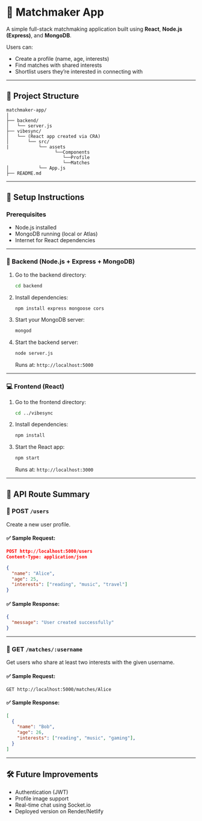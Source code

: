 
# 🧩 Matchmaker App

A simple full-stack matchmaking application built using **React**, **Node.js (Express)**, and **MongoDB**.

Users can:
- Create a profile (name, age, interests)
- Find matches with shared interests
- Shortlist users they’re interested in connecting with

---

## 📁 Project Structure

```
matchmaker-app/
│
├── backend/
│   └── server.js
├── vibesync/
│   └── (React app created via CRA)
│       └── src/
|           └── assets
                  └──Components
                     └──Profile
                     └──Matches
│           └── App.js
├── README.md
```

---

## 🚀 Setup Instructions

### Prerequisites
- Node.js installed
- MongoDB running (local or Atlas)
- Internet for React dependencies

---

### 🔧 Backend (Node.js + Express + MongoDB)

1. Go to the backend directory:
   ```bash
   cd backend
   ```

2. Install dependencies:
   ```bash
   npm install express mongoose cors
   ```

3. Start your MongoDB server:
   ```bash
   mongod
   ```

4. Start the backend server:
   ```bash
   node server.js
   ```

   Runs at: `http://localhost:5000`

---

### 💻 Frontend (React)

1. Go to the frontend directory:
   ```bash
   cd ../vibesync
   ```

2. Install dependencies:
   ```bash
   npm install
   ```

3. Start the React app:
   ```bash
   npm start
   ```

   Runs at: `http://localhost:3000`

---

## 📡 API Route Summary

### 🔸 POST `/users`
Create a new user profile.

#### ✅ Sample Request:
```json
POST http://localhost:5000/users
Content-Type: application/json

{
  "name": "Alice",
  "age": 25,
  "interests": ["reading", "music", "travel"]
}
```

#### ✅ Sample Response:
```json
{
  "message": "User created successfully"
}
```

---

### 🔸 GET `/matches/:username`
Get users who share at least two interests with the given username.

#### ✅ Sample Request:
```
GET http://localhost:5000/matches/Alice
```

#### ✅ Sample Response:
```json
[
  {
    "name": "Bob",
    "age": 26,
    "interests": ["reading", "music", "gaming"],
  }
]
```

---

## 🛠️ Future Improvements
- Authentication (JWT)
- Profile image support
- Real-time chat using Socket.io
- Deployed version on Render/Netlify
